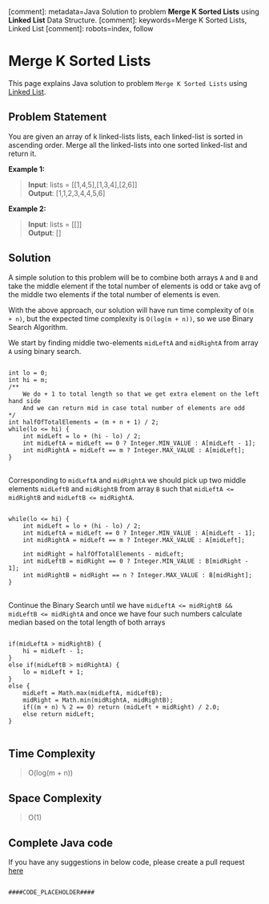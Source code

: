 [comment]: metadata=Java Solution to problem <strong>Merge K Sorted Lists</strong> using <strong>Linked List</strong> Data Structure.
[comment]: keywords=Merge K Sorted Lists, Linked List
[comment]: robots=index, follow






<h1>Merge K Sorted Lists</h1>
<p>
This page explains Java solution to problem <code class="inline">Merge K Sorted Lists</code> using <a href="https://www.codingcargo.com/what-is-linked-list" class="absolute" target="_blank" rel="noopener noreferrer">Linked List</a>.
</p>





<h2 class="heading">Problem Statement</h2>
<p>
You are given an array of k linked-lists lists, each linked-list is sorted in ascending order. Merge all the linked-lists into one sorted linked-list and return it.
</p>





<b>Example 1:</b>
<blockquote>
<p>
<b>Input</b>: lists = [[1,4,5],[1,3,4],[2,6]]<br/>
<b>Output</b>: [1,1,2,3,4,4,5,6]<br/>
</p>
</blockquote>

<b>Example 2:</b>
<blockquote>
<p>
<b>Input</b>: lists = [[]]<br/>
<b>Output</b>: []<br/>
</p>
</blockquote>






<h2 class="heading">Solution</h2>
<p>
A simple solution to this problem will be to combine both arrays <code class="inline">A</code> and <code class="inline">B</code> and take the middle element if the total number of elements is odd or take avg of the middle two elements if the total number of elements is even.
</p>
<p>
With the above approach, our solution will have run time complexity of <code class="inline">O(m + n)</code>, but the expected time complexity is <code class="inline">O(log(m + n))</code>, so we use Binary Search Algorithm.
</p>





<p class="paragraph-heading">
We start by finding middle two-elements <code class="inline">midLeftA</code> and <code class="inline">midRightA</code> from array <code class="inline">A</code> using binary search.
</p>
<pre>
<code class="language-java">
int lo = 0;
int hi = m;
/**
    We do + 1 to total length so that we get extra element on the left hand side 
    And we can return mid in case total number of elements are odd
*/
int halfOfTotalElements = (m + n + 1) / 2;
while(lo &lt;= hi) {
    int midLeft = lo + (hi - lo) / 2;
    int midLeftA = midLeft == 0 ? Integer.MIN_VALUE : A[midLeft - 1];
    int midRightA = midLeft == m ? Integer.MAX_VALUE : A[midLeft];
}
</code>
</pre>





<p class="paragraph-heading">
Corresponding to <code class="inline">midLeftA</code> and <code class="inline">midRightA</code> we should pick up two middle elements <code class="inline">midLeftB</code> and <code class="inline">midRightB</code> from array <code class="inline">B</code> such that 
<code class="inline">midLeftA &lt;= midRightB</code> and <code class="inline">midLeftB &lt;= midRightA</code>.
</p>
<pre>
<code class="language-java">
while(lo &lt;= hi) {
    int midLeft = lo + (hi - lo) / 2;
    int midLeftA = midLeft == 0 ? Integer.MIN_VALUE : A[midLeft - 1];
    int midRightA = midLeft == m ? Integer.MAX_VALUE : A[midLeft];<br />    
    int midRight = halfOfTotalElements - midLeft;
    int midLeftB = midRight == 0 ? Integer.MIN_VALUE : B[midRight - 1];
    int midRightB = midRight == n ? Integer.MAX_VALUE : B[midRight];
}
</code>
</pre>





<p class="paragraph-heading">
Continue the Binary Search until we have <code class="inline">midLeftA &lt;= midRightB && midLeftB &lt;= midRightA</code> and once we have four such numbers calculate median based on the total length of both arrays
</p>
<pre>
<code class="language-java">
if(midLeftA &gt; midRightB) {
    hi = midLeft - 1;
}
else if(midLeftB > midRightA) {
    lo = midLeft + 1;
}
else {
    midLeft = Math.max(midLeftA, midLeftB);
    midRight = Math.min(midRightA, midRightB);
    if((m + n) % 2 == 0) return (midLeft + midRight) / 2.0;
    else return midLeft;
}
</code>
</pre>





<h2 class="heading">Time Complexity</h2>
<blockquote>
<p>O(log(m + n))</p>
</blockquote>




<h2 class="heading">Space Complexity</h2>
<blockquote>
<p>O(1)</p>
</blockquote>




<h2 class="heading">Complete Java code</h2>
If you have any suggestions in below code, please create a pull request <a href="####LINK_PLACEHOLDER####" target="_blank" rel="noopener noreferrer" class="absolute">here</a>
<pre>
<code class="language-java">
####CODE_PLACEHOLDER####
</code>
</pre>